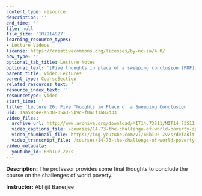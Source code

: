 ```yaml
---
content_type: resource
description: ''
end_time: ''
file: null
file_size: '107914927'
learning_resource_types:
- Lecture Videos
license: https://creativecommons.org/licenses/by-nc-sa/4.0/
ocw_type: ''
optional_tab_title: Lecture Notes
optional_text: '[Five thoughts in place of a sweeping conclusion (PDF)](/courses/14-73-the-challenge-of-world-poverty-spring-2011/resources/mit14_73s11_lec26_slides)'
parent_title: Video Lectures
parent_type: CourseSection
related_resources_text: ''
resource_index_text: ''
resourcetype: Video
start_time: ''
title: 'Lecture 26: Five Thoughts in Place of a Sweeping Conclusion'
uid: 1aa58c4e-a538-05a3-5b9c-f8a1f1a87d33
video_files:
  archive_url: http://www.archive.org/download/MIT14.73S11/MIT14_73S11_lec26_300k.mp4
  video_captions_file: /courses/14-73-the-challenge-of-world-poverty-spring-2011/11ec5047d9fa5af684642c25d0909a4b_6RbIUZ-ZvZs.vtt
  video_thumbnail_file: https://img.youtube.com/vi/6RbIUZ-ZvZs/default.jpg
  video_transcript_file: /courses/14-73-the-challenge-of-world-poverty-spring-2011/a00c3957fcf6583d0cb48100b24700ba_6RbIUZ-ZvZs.pdf
video_metadata:
  youtube_id: 6RbIUZ-ZvZs
---
```


**Description:** The professor provides some final thoughts to conclude the course on the challenges of world poverty.

**Instructor:** Abhijit Banerjee

